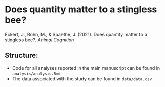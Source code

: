 # Does quantity matter to a stingless bee?

Eckert, J., Bohn, M., & Spaethe, J. (2021). Does quantity matter to a stingless bee?. *Animal Cognition*

## Structure: 

* Code for all analyses reported in the main manuscript can be found in `analysis/analysis.Rmd`
* The data associated with the study can be found in `data/data.csv` 